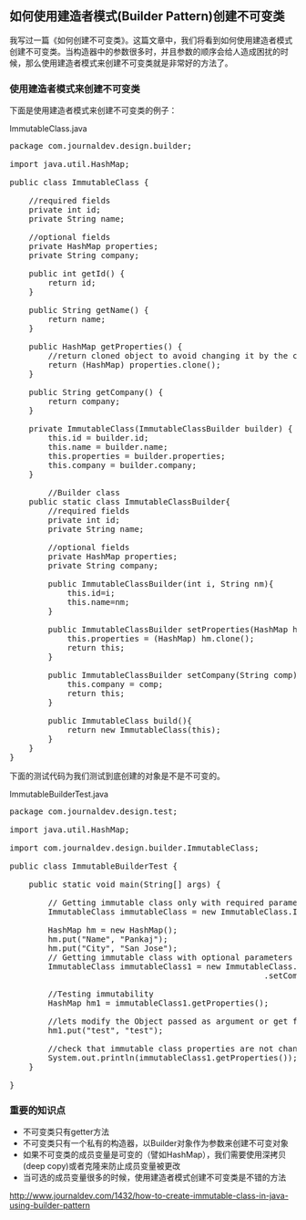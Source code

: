## 如何使用建造者模式(Builder Pattern)创建不可变类

我写过一篇《如何创建不可变类》。这篇文章中，我们将看到如何使用建造者模式创建不可变类。当构造器中的参数很多时，并且参数的顺序会给人造成困扰的时候，那么使用建造者模式来创建不可变类就是非常好的方法了。


### 使用建造者模式来创建不可变类

下面是使用建造者模式来创建不可变类的例子：

ImmutableClass.java
<pre>
package com.journaldev.design.builder;
 
import java.util.HashMap;
 
public class ImmutableClass {
     
    //required fields
    private int id;
    private String name;
     
    //optional fields
    private HashMap<String, String> properties;
    private String company;
     
    public int getId() {
        return id;
    }
 
    public String getName() {
        return name;
    }
 
    public HashMap<String, String> getProperties() {
        //return cloned object to avoid changing it by the client application
        return (HashMap<String, String>) properties.clone();
    }
 
    public String getCompany() {
        return company;
    }
 
    private ImmutableClass(ImmutableClassBuilder builder) {
        this.id = builder.id;
        this.name = builder.name;
        this.properties = builder.properties;
        this.company = builder.company;
    }
     
        //Builder class
    public static class ImmutableClassBuilder{
        //required fields
        private int id;
        private String name;
         
        //optional fields
        private HashMap<String, String> properties;
        private String company;
         
        public ImmutableClassBuilder(int i, String nm){
            this.id=i;
            this.name=nm;
        }
         
        public ImmutableClassBuilder setProperties(HashMap<String,String> hm){
            this.properties = (HashMap<String, String>) hm.clone();
            return this;
        }
         
        public ImmutableClassBuilder setCompany(String comp){
            this.company = comp;
            return this;
        }
         
        public ImmutableClass build(){
            return new ImmutableClass(this);
        }
    }
}
</pre>

下面的测试代码为我们测试到底创建的对象是不是不可变的。

ImmutableBuilderTest.java
<pre>
package com.journaldev.design.test;
 
import java.util.HashMap;
 
import com.journaldev.design.builder.ImmutableClass;
 
public class ImmutableBuilderTest {
 
    public static void main(String[] args) {
         
        // Getting immutable class only with required parameters
        ImmutableClass immutableClass = new ImmutableClass.ImmutableClassBuilder(1, "Pankaj").build();
         
        HashMap<String,String> hm = new HashMap<String, String>();
        hm.put("Name", "Pankaj");
        hm.put("City", "San Jose");
        // Getting immutable class with optional parameters
        ImmutableClass immutableClass1 = new ImmutableClass.ImmutableClassBuilder(1, "Pankaj")
                                                     .setCompany("Apple").setProperties(hm).build();
         
        //Testing immutability
        HashMap<String,String> hm1 = immutableClass1.getProperties();
         
        //lets modify the Object passed as argument or get from the Object
        hm1.put("test", "test");
         
        //check that immutable class properties are not changed
        System.out.println(immutableClass1.getProperties());
    }
 
}
</pre>

### 重要的知识点

- 不可变类只有getter方法
- 不可变类只有一个私有的构造器，以Builder对象作为参数来创建不可变对象
- 如果不可变类的成员变量是可变的（譬如HashMap），我们需要使用深拷贝(deep copy)或者克隆来防止成员变量被更改
- 当可选的成员变量很多的时候，使用建造者模式创建不可变类是不错的方法

http://www.journaldev.com/1432/how-to-create-immutable-class-in-java-using-builder-pattern
